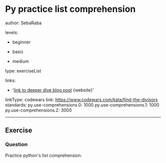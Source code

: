 # Py practice list comprehension
author: SebaRaba

levels:

  - beginner

  - basic

  - medium


type: exerciseList

links:

  - '[link to deeper dive blog post](http://treyhunner.com/2015/12/python-list-comprehensions-now-in-color/) {website}'

linkType: codewars
link: https://www.codewars.com/kata/find-the-divisors
standards:
    py.use-comprehensions.0: 1000
    py.use-comprehensions.1: 1000
    py.use-comprehensions.2: 3000


---
## Exercise
### Question
Practice python's list comprehension.
